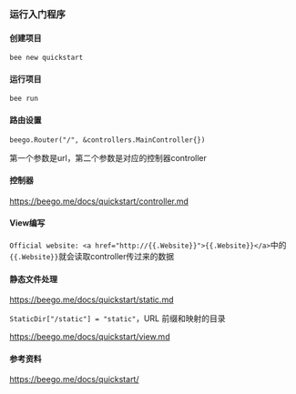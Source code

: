 ### 运行入门程序

#### 创建项目
`bee new quickstart`

#### 运行项目
`bee run`

#### 路由设置
```
beego.Router("/", &controllers.MainController{})
```

第一个参数是url，第二个参数是对应的控制器controller

#### 控制器
https://beego.me/docs/quickstart/controller.md

#### View编写
`Official website: <a href="http://{{.Website}}">{{.Website}}</a>`中的
`{{.Website}}`就会读取controller传过来的数据

#### 静态文件处理
https://beego.me/docs/quickstart/static.md

`StaticDir["/static"] = "static"`，URL 前缀和映射的目录

https://beego.me/docs/quickstart/view.md

#### 参考资料
https://beego.me/docs/quickstart/
